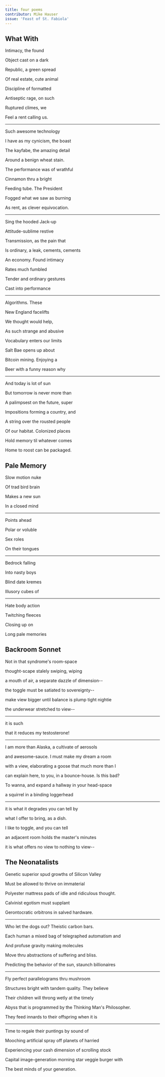```yaml
---
title: four poems
contributor: Mike Hauser
issue: 'Feast of St. Fabiola'
---
```


## What With

Intimacy, the found

Object cast on a dark

Republic, a green spread

Of real estate, cute animal

Discipline of formatted

Antiseptic rage, on such

Ruptured climes, we

Feel a rent calling us.

---

Such awesome technology

I have as my cynicism, the boast

The kayfabe, the amazing detail

Around a benign wheat stain.

The performance was of wrathful

Cinnamon thru a bright

Feeding tube. The President

Fogged what we saw as burning

As rent, as clever equivocation.

---

Sing the hooded Jack-up

Attitude-sublime restive

Transmission, as the pain that

Is ordinary, a leak, cements, cements

An economy. Found intimacy

Rates much fumbled

Tender and ordinary gestures

Cast into performance

---

Algorithms. These

New England facelifts

We thought would help,

As such strange and abusive

Vocabulary enters our limits

Salt Bae opens up about

Bitcoin mining. Enjoying a

Beer with a funny reason why

---

And today is lot of sun

But tomorrow is never more than

A palimpsest on the future, super

Impositions forming a country, and

A string over the rousted people

Of our habitat. Colonized places

Hold memory til whatever comes

Home to roost can be packaged.

## Pale Memory

Slow motion nuke

Of trad bird brain

Makes a new sun

In a closed mind

---

Points ahead

Polar or voluble

Sex roles

On their tongues

---

Bedrock falling

Into nasty boys

Blind date kremes

Illusory cubes of

---

Hate body action

Twitching fleeces

Closing up on

Long pale memories

## Backroom Sonnet

Not in that syndrome's room-space

thought-scape stalely swiping, wiping

a mouth of air, a separate dazzle of dimension--

the toggle must be satiated to sovereignty--

make view bigger until balance is plump tight nightie

the underwear stretched to view--

---

it is such

that it reduces my testosterone!

---

I am more than Alaska, a cultivate of aerosols

and awesome-sauce. I must make my dream a room

with a view, elaborating a goose that much more than I

can explain here, to you, in a bounce-house. Is this bad?

To wanna, and expand a hallway in your head-space

a squirrel in a binding loggerhead

---

it is what it degrades you can tell by

what I offer to bring, as a dish.

I like to toggle, and you can tell

an adjacent room holds the master's minutes

it is what offers no view to nothing to view--

## The Neonatalists

Genetic superior spud growths of Silicon Valley

Must be allowed to thrive on immaterial

Polyester mattress pads of idle and ridiculous thought.

Calvinist egotism must supplant

Gerontocratic orbitrons in salved hardware.

---

Who let the dogs out? Theistic carbon bars.

Each human a mixed bag of telegraphed automatism and

And profuse gravity making molecules

Move thru abstractions of suffering and bliss.

Predicting the behavior of the sun, staunch billionaires

---

Fly perfect parallelograms thru mushroom

Structures bright with tandem quality. They believe

Their children will throng wetly at the timely

Abyss that is programmed by the Thinking Man's Philosopher.

They feed innards to their offspring when it is

---

Time to regale their puntings by sound of

Mooching artificial spray off planets of harried

Experiencing your cash dimension of scrolling stock

Capital image-generation morning star veggie burger with

The best minds of your generation.
